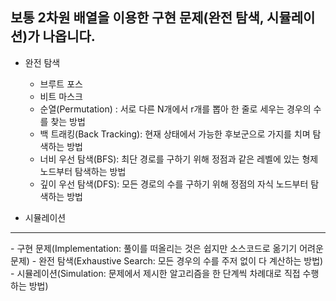 ## 보통 2차원 배열을 이용한 구현 문제(완전 탐색, 시뮬레이션)가 나옵니다.
  * 완전 탐색
    - 브루트 포스
    - 비트 마스크
    - 순열(Permutation) : 서로 다른 N개에서 r개를 뽑아 한 줄로 세우는 경우의 수를 찾는 방법
    - 백 트래킹(Back Tracking): 현재 상태에서 가능한 후보군으로 가지를 치며 탐색하는 방법
    - 너비 우선 탐색(BFS): 최단 경로를 구하기 위해 정점과 같은 레벨에 있는 형제 노드부터 탐색하는 방법
    - 깊이 우선 탐색(DFS): 모든 경로의 수를 구하기 위해 정점의 자식 노드부터 탐색하는 방법
  
  * 시뮬레이션
 <hr> 
   - 구현 문제(Implementation: 풀이를 떠올리는 것은 쉽지만 소스코드로 옮기기 어려운 문제)
   - 완전 탐색(Exhaustive Search: 모든 경우의 수를 주저 없이 다 계산하는 방법)
   - 시뮬레이션(Simulation: 문제에서 제시한 알고리즘을 한 단계씩 차례대로 직접 수행하는 방법)